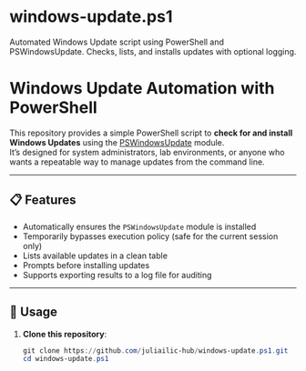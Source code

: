 # windows-update.ps1
Automated Windows Update script using PowerShell and PSWindowsUpdate. Checks, lists, and installs updates with optional logging.

# Windows Update Automation with PowerShell

This repository provides a simple PowerShell script to **check for and install Windows Updates** using the [PSWindowsUpdate](https://www.powershellgallery.com/packages/PSWindowsUpdate) module.  
It’s designed for system administrators, lab environments, or anyone who wants a repeatable way to manage updates from the command line.

---

## 📋 Features
- Automatically ensures the `PSWindowsUpdate` module is installed
- Temporarily bypasses execution policy (safe for the current session only)
- Lists available updates in a clean table
- Prompts before installing updates
- Supports exporting results to a log file for auditing

---

## 🚀 Usage

1. **Clone this repository**:
   ```powershell
   git clone https://github.com/juliailic-hub/windows-update.ps1.git
   cd windows-update.ps1

